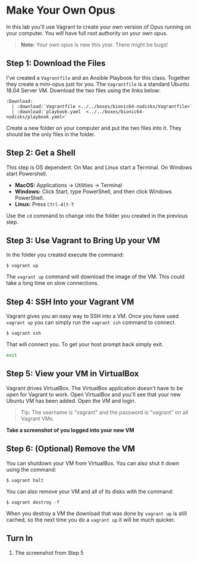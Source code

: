 # Make Your Own Opus  

In this lab you'll use Vagrant to create your own version of Opus running on your computer. You will have full root authority on your own opus. 

> **Note:** Your own opus is new this year. There might be bugs! 

## Step 1: Download the Files 

I've created a `Vagrantfile` and an Ansible Playbook for this class. Together they create a mini-opus just for you. The `Vagrantfile` is a standard Ubuntu 18.04 Server VM. Download the two files using the links below:

```eval_rst
:Download: 
  | :download:`Vagrantfile <../../boxes/bionic64-nodisks/Vagrantfile>`
  | :download:`playbook.yaml  <../../boxes/bionic64-nodisks/playbook.yaml>`
```

Create a new folder on your computer and put the two files into it. They should be the only files in the folder.

## Step 2: Get a Shell 

This step is OS dependent. On Mac and Linux start a Terminal. On Windows start Powershell. 

  - **MacOS:** Applications -> Utilities -> Terminal 
  - **Windows:** Click Start, type PowerShell, and then click Windows PowerShell.
  - **Linux:** Press `Ctrl-Alt-T`

Use the `cd` command to change into the folder you created in the previous step. 

## Step 3: Use Vagrant to Bring Up your VM

In the folder you created execute the command:

```
$ vagrant up 
``` 

The `vagrant up` command will download the image of the VM. This could take a long time on slow connections. 

## Step 4: SSH Into your Vagrant VM

Vagrant gives you an easy way to SSH into a VM. Once you have used `vagrant up` you can simply run the `vagrant ssh` command to connect. 

```
$ vagrant ssh 
```

That will connect you. To get your host prompt back simply exit. 

```bash
exit 
```

## Step 5: View your VM in VirtualBox 

Vagrant drives VirtualBox. The VirtualBox application doesn't have to be open for Vagrant to work. Open VirtualBox and you'll see that your new Ubuntu VM has been added. Open the VM and login.

> Tip: The username is "vagrant" and the password is "vagrant" on all Vagrant VMs.

**Take a screenshot of you logged into your new VM**

## Step 6: (Optional) Remove the VM

You can shutdown your VM from VirtualBox. You can also shut it down using the command:

```
$ vagrant halt
```

You can also remove your VM and all of its disks with the command:

```
$ vagrant destroy -f
```

When you destroy a VM the download that was done by `vagrant up` is still cached, so the next time you do a `vagrant up` it will be much quicker. 

## Turn In 

  1. The screenshot from Step 5
  